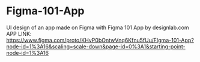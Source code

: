 # Figma-101-App
UI design of an app made on Figma with Figma 101 App by designlab.com
APP LINK: https://www.figma.com/proto/KHvP0bOntwVnq6Kfnu5fUu/FIgma-101-App?node-id=1%3A16&scaling=scale-down&page-id=0%3A1&starting-point-node-id=1%3A16
